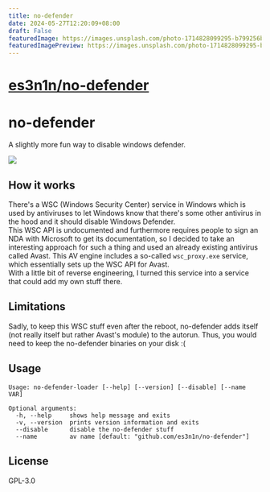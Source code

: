 ```yaml
---
title: no-defender
date: 2024-05-27T12:20:09+08:00
draft: False
featuredImage: https://images.unsplash.com/photo-1714828099295-b799256b2be7?ixid=M3w0NjAwMjJ8MHwxfHJhbmRvbXx8fHx8fHx8fDE3MTY3ODM0NTF8&ixlib=rb-4.0.3
featuredImagePreview: https://images.unsplash.com/photo-1714828099295-b799256b2be7?ixid=M3w0NjAwMjJ8MHwxfHJhbmRvbXx8fHx8fHx8fDE3MTY3ODM0NTF8&ixlib=rb-4.0.3
---
```


# [es3n1n/no-defender](https://github.com/es3n1n/no-defender)

# no-defender

A slightly more fun way to disable windows defender.

![](https://i.imgur.com/8qyJoBV.png)

## How it works

There's a WSC (Windows Security Center) service in Windows which is used by antiviruses to let Windows know that there's some other antivirus in the hood and it should disable Windows Defender.  
This WSC API is undocumented and furthermore requires people to sign an NDA with Microsoft to get its documentation, so I decided to take an interesting approach for such a thing and used an already existing antivirus called Avast. This AV engine includes a so-called `wsc_proxy.exe` service, which essentially sets up the WSC API for Avast.  
With a little bit of reverse engineering, I turned this service into a service that could add my own stuff there.

## Limitations

Sadly, to keep this WSC stuff even after the reboot, no-defender adds itself (not really itself but rather Avast's module) to the autorun. Thus, you would need to keep the no-defender binaries on your disk :(

## Usage
```commandline
Usage: no-defender-loader [--help] [--version] [--disable] [--name VAR]

Optional arguments:
  -h, --help     shows help message and exits
  -v, --version  prints version information and exits
  --disable      disable the no-defender stuff
  --name         av name [default: "github.com/es3n1n/no-defender"]
```

## License
GPL-3.0
